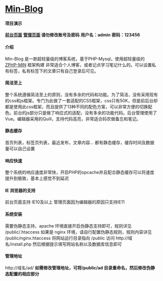 # [Min-Blog](http://www.z-php.com/ "Min-Blog")
#### 项目演示
**[前台页面](http://mb.demo.z-php.com/ "前台页面")**
**[管理页面](http://mb.demo.z-php.com/ad/ "管理页面") 请勿修改账号及密码**
**用户名：admin**
**密码：123456**

#### 介绍
Min-Blog 是一款超轻量级的博客系统，基于PHP-Mysql，使用超轻量级的 [ZPHP-MIN](https://gitee.com/o123/ZPHP-MIN "ZPHP-MIN") 框架构建
非常适合个人博客，或者记点学习笔记什么的。可以设置私有标签，私有标签下的文章只有自己登录后可见。

#### 简洁至上
整个系统遵循简洁至上的原则，没有多余的代码和功能。为了简洁，没有采用现有的css和js框架。专门为此做了一套适配的CSS框架，css只有50K，但是前后台却都是使用此css框架，而且提供了13种不同的配色方案，可以非常方便的切换配色。前台的js部分只是做了响应式的适配，没有多余的功能代码。后台管理使用了Vue。编辑器采用的Quill，支持代码高亮，非常适合码农做备忘和笔记。

#### 静态缓存
首页列表，标签页列表，最近发布，文章内容... 都有静态缓存，缓存时间及数据量可以自己设置

#### 响应快速
整个系统的响应速度非常快，开启PHP的opcache并且配合静态缓存可以将速度提升到极致，基本上感觉不到延迟

#### IE 浏览器的支持
前台页面支持 IE10及以上
管理页面因为编辑器的原因只支持IE11

#### 系统安装
需要伪静态支持，apache 环境直接开启伪静态支持即可，规则详见 /public/.htaccess
如果是 nginx 环境，请自行配置伪静态规则，规则内容详见 /public/nginx.htaccess
将网站运行目录指向 /public
访问 http://域名/install.php
然后根据提示填写网站名称以及数据库信息即可

#### 管理地址
http://域名/ad/
**如需修改管理地址，可将/public/ad 目录重命名，然后修改伪静态配置的相应部分**
